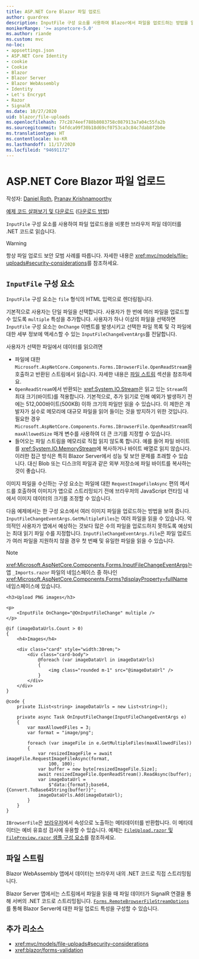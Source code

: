 ```yaml
---
title: ASP.NET Core Blazor 파일 업로드
author: guardrex
description: InputFile 구성 요소를 사용하여 Blazor에서 파일을 업로드하는 방법을 알아봅니다.
monikerRange: '>= aspnetcore-5.0'
ms.author: riande
ms.custom: mvc
no-loc:
- appsettings.json
- ASP.NET Core Identity
- cookie
- Cookie
- Blazor
- Blazor Server
- Blazor WebAssembly
- Identity
- Let's Encrypt
- Razor
- SignalR
ms.date: 10/27/2020
uid: blazor/file-uploads
ms.openlocfilehash: 77c2874eef788b8083758c087913a7a04c55fa2b
ms.sourcegitcommit: 54fdca99f30b18d69cf0753ca3c84c7dab8f2b0e
ms.translationtype: HT
ms.contentlocale: ko-KR
ms.lasthandoff: 11/17/2020
ms.locfileid: "94691172"
---
```

# <a name="aspnet-core-no-locblazor-file-uploads"></a>ASP.NET Core Blazor 파일 업로드

작성자: [Daniel Roth](https://github.com/danroth27), [Pranav Krishnamoorthy](https://github.com/pranavkm)

[예제 코드 살펴보기 및 다운로드](https://github.com/dotnet/AspNetCore.Docs/tree/master/aspnetcore/blazor/file-uploads/samples/) ([다운로드 방법](xref:index#how-to-download-a-sample))

`InputFile` 구성 요소를 사용하여 파일 업로드용을 비롯한 브라우저 파일 데이터를 .NET 코드로 읽습니다.

> [!WARNING]
> 항상 파일 업로드 보안 모범 사례를 따릅니다. 자세한 내용은 <xref:mvc/models/file-uploads#security-considerations>를 참조하세요.

## <a name="inputfile-component"></a>`InputFile` 구성 요소

`InputFile` 구성 요소는 `file` 형식의 HTML 입력으로 렌더링됩니다.

기본적으로 사용자는 단일 파일을 선택합니다. 사용자가 한 번에 여러 파일을 업로드할 수 있도록 `multiple` 특성을 추가합니다. 사용자가 하나 이상의 파일을 선택하면 `InputFile` 구성 요소는 `OnChange` 이벤트를 발생시키고 선택한 파일 목록 및 각 파일에 대한 세부 정보에 액세스할 수 있는 `InputFileChangeEventArgs`를 전달합니다.

사용자가 선택한 파일에서 데이터를 읽으려면

* 파일에 대한 `Microsoft.AspNetCore.Components.Forms.IBrowserFile.OpenReadStream`을 호출하고 반환된 스트림에서 읽습니다. 자세한 내용은 [파일 스트림](#file-streams) 섹션을 참조하세요.
* `OpenReadStream`에서 반환되는 <xref:System.IO.Stream>은 읽고 있는 `Stream`의 최대 크기(바이트)를 적용합니다. 기본적으로, 추가 읽기로 인해 예외가 발생하기 전에는 512,000바이트(500KB) 이하 크기의 파일만 읽을 수 있습니다. 이 제한은 개발자가 실수로 메모리에 대규모 파일을 읽어 들이는 것을 방지하기 위한 것입니다. 필요한 경우 `Microsoft.AspNetCore.Components.Forms.IBrowserFile.OpenReadStream`의 `maxAllowedSize` 매개 변수를 사용하여 더 큰 크기를 지정할 수 있습니다.
* 들어오는 파일 스트림을 메모리로 직접 읽지 않도록 합니다. 예를 들어 파일 바이트를 <xref:System.IO.MemoryStream>에 복사하거나 바이트 배열로 읽지 않습니다. 이러한 접근 방식은 특히 Blazor Server에서 성능 및 보안 문제를 초래할 수 있습니다. 대신 Blob 또는 디스크의 파일과 같은 외부 저장소에 파일 바이트를 복사하는 것이 좋습니다.

이미지 파일을 수신하는 구성 요소는 파일에 대한 `RequestImageFileAsync` 편의 메서드를 호출하여 이미지가 앱으로 스트리밍되기 전에 브라우저의 JavaScript 런타임 내에서 이미지 데이터의 크기를 조정할 수 있습니다.

다음 예제에서는 한 구성 요소에서 여러 이미지 파일을 업로드하는 방법을 보여 줍니다. `InputFileChangeEventArgs.GetMultipleFiles`는 여러 파일을 읽을 수 있습니다. 악의적인 사용자가 앱에서 예상하는 것보다 많은 수의 파일을 업로드하지 못하도록 예상되는 최대 읽기 파일 수를 지정합니다. `InputFileChangeEventArgs.File`은 파일 업로드가 여러 파일을 지원하지 않을 경우 첫 번째 및 유일한 파일을 읽을 수 있습니다.

> [!NOTE]
> <xref:Microsoft.AspNetCore.Components.Forms.InputFileChangeEventArgs>는 앱 `_Imports.razor` 파일의 네임스페이스 중 하나인 <xref:Microsoft.AspNetCore.Components.Forms?displayProperty=fullName> 네임스페이스에 있습니다.

```razor
<h3>Upload PNG images</h3>

<p>
    <InputFile OnChange="@OnInputFileChange" multiple />
</p>

@if (imageDataUrls.Count > 0)
{
    <h4>Images</h4>

    <div class="card" style="width:30rem;">
        <div class="card-body">
            @foreach (var imageDataUrl in imageDataUrls)
            {
                <img class="rounded m-1" src="@imageDataUrl" />
            }
        </div>
    </div>
}

@code {
    private IList<string> imageDataUrls = new List<string>();

    private async Task OnInputFileChange(InputFileChangeEventArgs e)
    {
        var maxAllowedFiles = 3;
        var format = "image/png";

        foreach (var imageFile in e.GetMultipleFiles(maxAllowedFiles))
        {
            var resizedImageFile = await imageFile.RequestImageFileAsync(format, 
                100, 100);
            var buffer = new byte[resizedImageFile.Size];
            await resizedImageFile.OpenReadStream().ReadAsync(buffer);
            var imageDataUrl = 
                $"data:{format};base64,{Convert.ToBase64String(buffer)}";
            imageDataUrls.Add(imageDataUrl);
        }
    }
}
```

`IBrowserFile`은 [브라우저](https://developer.mozilla.org/docs/Web/API/File#Instance_properties)에서 속성으로 노출하는 메타데이터를 반환합니다. 이 메타데이터는 예비 유효성 검사에 유용할 수 있습니다. 예제는 [`FileUpload.razor` 및 `FilePreview.razor` 샘플 구성 요소](https://github.com/dotnet/AspNetCore.Docs/tree/master/aspnetcore/blazor/file-uploads/samples/)를 참조하세요.

## <a name="file-streams"></a>파일 스트림

Blazor WebAssembly 앱에서 데이터는 브라우저 내의 .NET 코드로 직접 스트리밍됩니다.

Blazor Server 앱에서는 스트림에서 파일을 읽을 때 파일 데이터가 SignalR 연결을 통해 서버의 .NET 코드로 스트리밍됩니다. [`Forms.RemoteBrowserFileStreamOptions`](https://github.com/dotnet/aspnetcore/blob/master/src/Components/Web/src/Forms/InputFile/RemoteBrowserFileStreamOptions.cs)를 통해 Blazor Server에 대한 파일 업로드 특성을 구성할 수 있습니다.

## <a name="additional-resources"></a>추가 리소스

* <xref:mvc/models/file-uploads#security-considerations>
* <xref:blazor/forms-validation>
